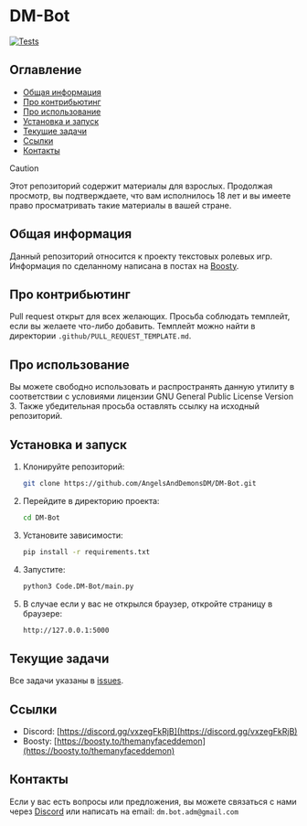 # DM-Bot

[![Tests](https://github.com/AngelsAndDemonsDM/DM-Bot/actions/workflows/unittest.yml/badge.svg?branch=master)](https://github.com/AngelsAndDemonsDM/DM-Bot/actions/workflows/unittest.yml)

## Оглавление
- [Общая информация](#общая-информация)
- [Про контрибьютинг](#про-контрибьютинг)
- [Про использование](#про-использование)
- [Установка и запуск](#установка-и-запуск)
- [Текущие задачи](#текущие-задачи)
- [Ссылки](#ссылки)
- [Контакты](#контакты)


> [!CAUTION]
> Этот репозиторий содержит материалы для взрослых. Продолжая просмотр, вы подтверждаете, что вам исполнилось 18 лет и вы имеете право просматривать такие материалы в вашей стране.


## Общая информация
Данный репозиторий относится к проекту текстовых ролевых игр. Информация по сделанному написана в постах на [Boosty](https://boosty.to/themanyfaceddemon).

## Про контрибьютинг
Pull request открыт для всех желающих. Просьба соблюдать темплейт, если вы желаете что-либо добавить. Темплейт можно найти в директории `.github/PULL_REQUEST_TEMPLATE.md`.

## Про использование
Вы можете свободно использовать и распространять данную утилиту в соответствии с условиями лицензии GNU General Public License Version 3. Также убедительная просьба оставлять ссылку на исходный репозиторий.

## Установка и запуск
1. Клонируйте репозиторий:
    ```sh
    git clone https://github.com/AngelsAndDemonsDM/DM-Bot.git
    ```

2. Перейдите в директорию проекта:
    ```sh
    cd DM-Bot
    ```

3. Установите зависимости:
    ```sh
    pip install -r requirements.txt
    ```

4. Запустите:
    ```sh
    python3 Code.DM-Bot/main.py
    ```

5. В случае если у вас не открылся браузер, откройте страницу в браузере: 
    ```sh
    http://127.0.0.1:5000
    ```

## Текущие задачи
Все задачи указаны в [issues](https://github.com/AngelsAndDemonsDM/DM-Bot/issues).

## Ссылки
- Discord: [https://discord.gg/vxzegFkRjB](https://discord.gg/vxzegFkRjB)  
- Boosty: [https://boosty.to/themanyfaceddemon](https://boosty.to/themanyfaceddemon)

## Контакты
Если у вас есть вопросы или предложения, вы можете связаться с нами через [Discord](https://discord.gg/vxzegFkRjB) или написать на email: `dm.bot.adm@gmail.com`
